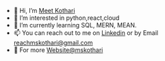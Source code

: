 - 👋 Hi, I’m [Meet Kothari](https://www.instagram.com/kothari.meet7/) 
- 👀 I’m interested in python,react,cloud
- 🌱 I’m currently learning SQL, MERN, MEAN.
- 📫 You can reach out to me on [Linkedin](https://www.linkedin.com/in/kothari-meet/) or by Email reachmskothari@gmail.com
- 👯 For more [Website@mskothari](https://mskothari.netlify.app/)


